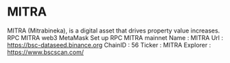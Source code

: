 # MITRA
MITRA (Mitrabineka), is a digital asset that drives property value increases.
RPC MITRA web3 MetaMask 
Set up RPC MITRA mainnet
Name  : MITRA 
Url   : https://bsc-dataseed.binance.org
ChainID  : 56 
Ticker   : MITRA 
Explorer : https://www.bscscan.com/
